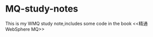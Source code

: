 # MQ-study-notes
This is my WMQ study note,includes some code in the book &lt;&lt;精通 WebSphere MQ>>
